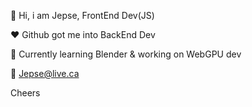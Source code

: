 
:wave: Hi, i am Jepse, FrontEnd Dev(JS)

:heart: Github got me into BackEnd Dev

:speech_balloon: Currently learning Blender & working on WebGPU dev

:e-mail: Jepse@live.ca

Cheers  
